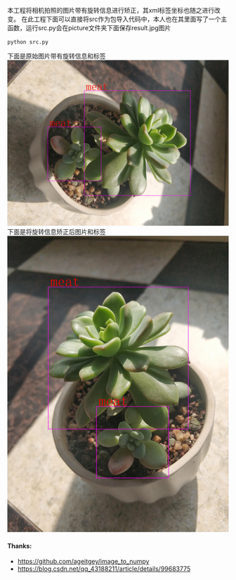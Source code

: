 本工程将相机拍照的图片带有旋转信息进行矫正，其xml标签坐标也随之进行改变。
在此工程下面可以直接将src作为包导入代码中，本人也在其里面写了一个主函数，运行src.py会在picture文件夹下面保存result.jpg图片
```
python src.py
```
下面是原始图片带有旋转信息和标签
![source picture show](picture/source.jpg)
下面是将旋转信息矫正后图片和标签
![result picture show](picture/result.jpg)

#### Thanks:
+ https://github.com/ageitgey/image_to_numpy
+ https://blog.csdn.net/qq_43188211/article/details/99683775